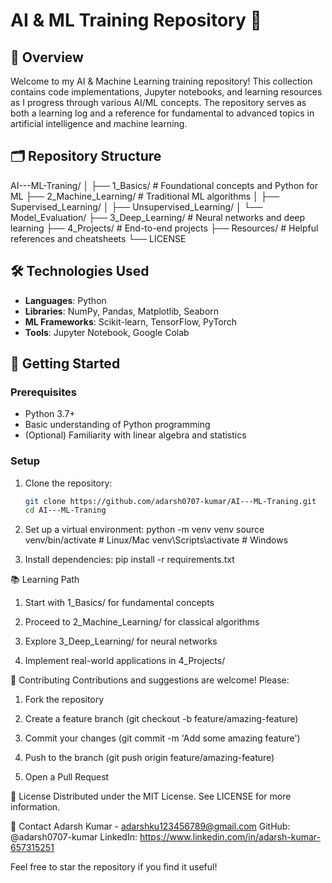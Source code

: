 # AI & ML Training Repository 🚀

## 📌 Overview
Welcome to my AI & Machine Learning training repository! This collection contains code implementations, Jupyter notebooks, and learning resources as I progress through various AI/ML concepts. The repository serves as both a learning log and a reference for fundamental to advanced topics in artificial intelligence and machine learning.

## 🗂 Repository Structure

AI---ML-Traning/
│
├── 1_Basics/ # Foundational concepts and Python for ML
├── 2_Machine_Learning/ # Traditional ML algorithms
│ ├── Supervised_Learning/
│ ├── Unsupervised_Learning/
│ └── Model_Evaluation/
├── 3_Deep_Learning/ # Neural networks and deep learning
├── 4_Projects/ # End-to-end projects
├── Resources/ # Helpful references and cheatsheets
└── LICENSE


## 🛠️ Technologies Used
- **Languages**: Python
- **Libraries**: NumPy, Pandas, Matplotlib, Seaborn
- **ML Frameworks**: Scikit-learn, TensorFlow, PyTorch
- **Tools**: Jupyter Notebook, Google Colab

## 🚀 Getting Started

### Prerequisites
- Python 3.7+
- Basic understanding of Python programming
- (Optional) Familiarity with linear algebra and statistics

### Setup
1. Clone the repository:
   ```bash
   git clone https://github.com/adarsh0707-kumar/AI---ML-Traning.git
   cd AI---ML-Traning

2. Set up a virtual environment:
    python -m venv venv
    source venv/bin/activate  # Linux/Mac
    venv\Scripts\activate     # Windows

3. Install dependencies:
   pip install -r requirements.txt

📚 Learning Path
1. Start with 1_Basics/ for fundamental concepts

2. Proceed to 2_Machine_Learning/ for classical algorithms

3. Explore 3_Deep_Learning/ for neural networks

4. Implement real-world applications in 4_Projects/

🤝 Contributing
Contributions and suggestions are welcome! Please:

1. Fork the repository

2. Create a feature branch (git checkout -b feature/amazing-feature)

3. Commit your changes (git commit -m 'Add some amazing feature')

4. Push to the branch (git push origin feature/amazing-feature)

5. Open a Pull Request

📜 License
Distributed under the MIT License. See LICENSE for more information.

📧 Contact
Adarsh Kumar - adarshku123456789@gmail.com
GitHub: @adarsh0707-kumar
LinkedIn: https://www.linkedin.com/in/adarsh-kumar-657315251

 Feel free to star the repository if you find it useful!

 

